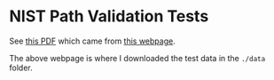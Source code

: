# NIST Path Validation Tests

See [this PDF](https://csrc.nist.gov/CSRC/media/Projects/PKI-Testing/documents/PKITS.pdf)
which came from [this webpage](https://csrc.nist.gov/projects/pki-testing).

The above webpage is where I downloaded the test data in the `./data` folder.
